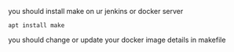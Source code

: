 you should install make on ur jenkins or docker server
````
apt install make
````

you should change or update your docker image details in makefile
